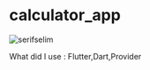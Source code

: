 # calculator_app

<img src="https://cdn.discordapp.com/attachments/849916105144139807/898565758198628412/calc_png.png" alt="serifselim" />

What did I use : Flutter,Dart,Provider
